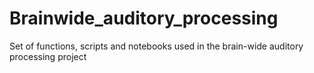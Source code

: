 # Brainwide_auditory_processing
Set of functions, scripts and notebooks used in the brain-wide auditory processing project
